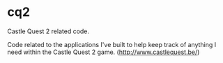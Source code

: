 cq2
===

Castle Quest 2 related code.

Code related to the applications I've built to help keep track of anything I need within the Castle Quest 2 game. (http://www.castlequest.be/)
